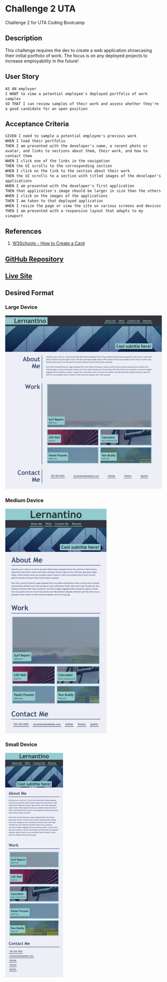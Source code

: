# Challenge 2 UTA
Challenge 2 for UTA Coding Bootcamp

## Description
This challenge requires the dev to create a web application showcasing their initial portfolio of work.  The focus is on any deployed projects to increase employability in the future!

## User Story
```
AS AN employer
I WANT to view a potential employee's deployed portfolio of work samples
SO THAT I can review samples of their work and assess whether they're a good candidate for an open position
```
## Acceptance Criteria
```
GIVEN I need to sample a potential employee's previous work
WHEN I load their portfolio
THEN I am presented with the developer's name, a recent photo or avatar, and links to sections about them, their work, and how to contact them
WHEN I click one of the links in the navigation
THEN the UI scrolls to the corresponding section
WHEN I click on the link to the section about their work
THEN the UI scrolls to a section with titled images of the developer's applications
WHEN I am presented with the developer's first application
THEN that application's image should be larger in size than the others
WHEN I click on the images of the applications
THEN I am taken to that deployed application
WHEN I resize the page or view the site on various screens and devices
THEN I am presented with a responsive layout that adapts to my viewport
```
## References
1. <a href="https://www.w3schools.com/howto/howto_css_cards.asp"> W3Schools - How to Create a Card</a>


## <a href="https://github.com/bmancuso3/challenge-2-uta">GitHub Repository</a>

## <a href="https://bmancuso3.github.io/challenge-2-uta">Live Site</a>

## Desired Format
### Large Device
<img src="./assets/Images/Large Device.png" alt="portfolio page example">

### Medium Device

<img src="./assets/Images/Medium Device.png" alt="portfolio page example">

### Small Device

<img src="./assets/Images/Small Device.png" alt="portfolio page example">